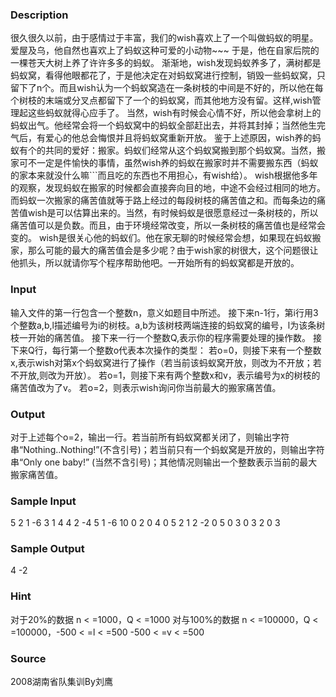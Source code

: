 
### Description
很久很久以前，由于感情过于丰富，我们的wish喜欢上了一个叫做蚂蚁的明星。爱屋及乌，他自然也喜欢上了蚂蚁这种可爱的小动物~~~ 于是，他在自家后院的一棵苍天大树上养了许许多多的蚂蚁。
渐渐地，wish发现蚂蚁养多了，满树都是蚂蚁窝，看得他眼都花了，于是他决定在对蚂蚁窝进行控制，销毁一些蚂蚁窝，只留下了n个。而且wish认为一个蚂蚁窝造在一条树枝的中间是不好的，所以他在每个树枝的末端或分叉点都留下了一个的蚂蚁窝，而其他地方没有留。这样,wish管理起这些蚂蚁就得心应手了。
当然，wish有时候会心情不好，所以他会拿树上的蚂蚁出气。他经常会将一个蚂蚁窝中的蚂蚁全部赶出去，并将其封掉；当然他生完气后，有爱心的他总会悔恨并且将蚂蚁窝重新开放。
鉴于上述原因，wish养的蚂蚁有个的共同的爱好：搬家。蚂蚁们经常从这个蚂蚁窝搬到那个蚂蚁窝。当然，搬家可不一定是件愉快的事情，虽然wish养的蚂蚁在搬家时并不需要搬东西（蚂蚁的家本来就没什么嘛```而且吃的东西也不用担心，有wish给）。
wish根据他多年的观察，发现蚂蚁在搬家的时候都会直接奔向目的地，中途不会经过相同的地方。而蚂蚁一次搬家的痛苦值就等于路上经过的每段树枝的痛苦值之和。而每条边的痛苦值wish是可以估算出来的。当然，有时候蚂蚁是很愿意经过一条树枝的，所以痛苦值可以是负数。而且，由于环境经常改变，所以一条树枝的痛苦值也是经常会变的。
wish是很关心他的蚂蚁们。他在家无聊的时候经常会想，如果现在蚂蚁搬家，那么可能的最大的痛苦值会是多少呢？由于wish家的树很大，这个问题很让他抓头，所以就请你写个程序帮助他吧。一开始所有的蚂蚁窝都是开放的。

### Input
输入文件的第一行包含一个整数n，意义如题目中所述。
接下来n-1行，第i行用3个整数a,b,l描述编号为i的树枝。a,b为该树枝两端连接的蚂蚁窝的编号，l为该条树枝一开始的痛苦值。
接下来一行一个整数Q,表示你的程序需要处理的操作数。
接下来Q行，每行第一个整数o代表本次操作的类型：
若o=0，则接下来有一个整数x,表示wish对第x个蚂蚁窝进行了操作（若当前该蚂蚁窝开放，则改为不开放；若不开放,则改为开放）。
若o=1，则接下来有两个整数x和v，表示编号为x的树枝的痛苦值改为了v。
若o=2，则表示wish询问你当前最大的搬家痛苦值。

### Output
对于上述每个o=2，输出一行。若当前所有蚂蚁窝都关闭了，则输出字符串“Nothing..Nothing!”(不含引号)；若当前只有一个蚂蚁窝是开放的，则输出字符串“Only one baby!” (当然不含引号)；其他情况则输出一个整数表示当前的最大搬家痛苦值。

### Sample Input
5
2 1 -6
3 1 4
4 2 -4
5 1 -6
10
0 2
0 4
0 5
2
1 2 -2
0 5
0 3
0 3
2
0 3

### Sample Output
4
-2

### Hint
对于20%的数据    n < =1000，Q < =1000
对与100%的数据   n < =100000，Q < =100000，-500 < =l < =500 -500 < =v < =500

### Source
2008湖南省队集训By刘鹰